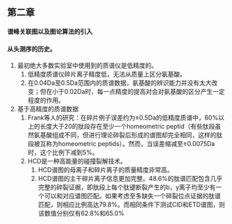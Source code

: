 ## 第二章

#### 谱峰关联图以及图论算法的引入

#### 从头测序的历史。

1. 最初绝大多数实验室中使用到的质谱仪是低精度的。
	1. 低精度质谱仪碎片离子精度低，无法从质量上区分氨基酸。
	2. 在0.04Da至0.5Da范围内的质谱数据，氨基酸的辨识能力并没有太大改变；但在小于0.02Da时，每一点精度的提高对会对氨基酸的区分产生一定程度的作用。
2. 基于高精度的质谱数据
	1. Frank等人的研究：在碎片例子误差约为±0.5Da的低精度质谱中，60%以上的长度大于20的肽段存在至少一个homeometric peptid（有些肽段虽然氨基酸组成不同，但进行理论碎裂后形成的谱图却完全相同，这样的肽段被互称为homeometric peptids）。然而，当误差缩减至±0.0075Da时，这个比例下减到5%。
	2. HCD是一种高能量的碰撞裂解技术。
		1. HCD谱图的母离子和碎片离子的质量精度非常高。
		2. HCD谱图的主干碎片离子信息更加完整。48.6%的肽谱匹配包含几乎完整的碎裂证据，即肽段上每个肽键断裂产生的b，y离子均至少有一个可以和对应谱图匹配。如果考虑至多缺失一个碎裂位点证据的肽谱匹配，则相应比例高达79.8%。而相同条件下测试CID和ETD谱图，则该数值分别仅有62.8%和65.0%